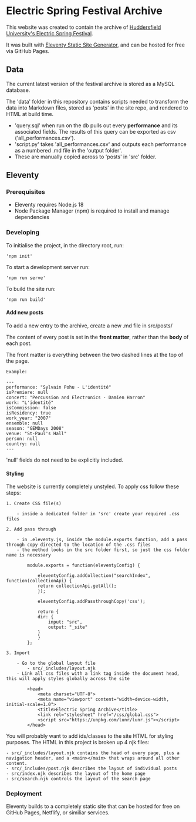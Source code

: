 # Electric Spring Festival Archive

This website was created to contain the archive of [Huddersfield University's Electric Spring Festival]('https://electricspring.co.uk/').

It was built with [Eleventy Static Site Generator]('https://www.11ty.dev/'), and can be hosted for free via GitHub Pages.

## Data

The current latest version of the festival archive is stored as a MySQL database.

The 'data' folder in this repository contains scripts needed to transform the data into Markdown files, stored as 'posts' in the site repo, and rendered to HTML at build time.

- 'query.sql' when run on the db pulls out every **performance** and its associated fields. The results of this query can be exported as csv ('all_performances.csv').
- 'script.py' takes 'all_performances.csv' and outputs each performance as a numbered .md file in the 'output folder'.
- These are manually copied across to 'posts' in 'src' folder.

## Eleventy

### Prerequisites

- Eleventy requires Node.js 18
- Node Package Manager (npm) is required to install and manage dependencies

### Developing

To initialise the project, in the directory root, run:

    'npm init'

To start a development server run:

    'npm run serve'

To build the site run:

    'npm run build'

#### Add new posts

To add a new entry to the archive, create a new .md file in src/posts/

The content of every post is set in the **front matter**, rather than the **body** of each post.

The front matter is everything between the two dashed lines at the top of the page.

    Example:

    ---
    performance: "Sylvain Pohu - L'identité"
    isPremiere: null
    concert: "Percussion and Electronics - Damien Harron"
    work: "L'identité"
    isCommission: false
    isResidency: true
    work_year: "2007"
    ensemble: null
    season: "GEMDays 2008"
    venue: "St-Paul's Hall"
    person: null
    country: null
    ---

'null' fields do not need to be explicitly included.

#### Styling

The website is currently completely unstyled. To apply css follow these steps:

    1. Create CSS file(s)

        - inside a dedicated folder in 'src' create your required .css files

    2. Add pass through

        - in .eleventy.js, inside the module.exports function, add a pass through copy directed to the location of the .css files
        - the method looks in the src folder first, so just the css folder name is necessary

            module.exports = function(eleventyConfig) {

                eleventyConfig.addCollection("searchIndex", function(collectionApi) {
                return collectionApi.getAll();
                });

                eleventyConfig.addPassthroughCopy('css');

                return {
                dir: {
                    input: "src",
                    output: "_site"
                }
                }
            };

    3. Import

        - Go to the global layout file
            - src/_includes/layout.njk
        - Link all css files with a link tag inside the document head, this will apply styles globally across the site

            <head>
                <meta charset="UTF-8">
                <meta name="viewport" content="width=device-width, initial-scale=1.0">
                <title>Electric Spring Archive</title>
                <link rel="stylesheet" href="/css/global.css">
                <script src="https://unpkg.com/lunr/lunr.js"></script>
            </head>

You will probably want to add ids/classes to the site HTML for styling purposes.
The HTML in this project is broken up 4 njk files:

    - src/_includes/layout.njk contains the head of every page, plus a navigation header, and a <main></main> that wraps around all other content.
    - src/_includes/post.njk describes the layout of individual posts
    - src/index.njk describes the layout of the home page
    - src/search.njk controls the layout of the search page

### Deployment

Eleventy builds to a completely static site that can be hosted for free on GitHub Pages, Netflify, or similiar services.
